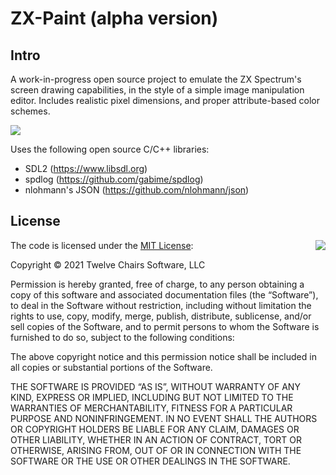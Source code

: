 # ZX-Paint (alpha version)


## Intro
A work-in-progress open source project to emulate the ZX Spectrum's screen drawing capabilities, in the style of a simple image manipulation editor. Includes realistic pixel dimensions, and proper attribute-based color schemes.

![](image.png)

Uses the following open source C/C++ libraries:
 - SDL2 (https://www.libsdl.org)
 - spdlog (https://github.com/gabime/spdlog)
 - nlohmann's JSON (https://github.com/nlohmann/json)


## License

<img align="right" src="http://opensource.org/trademarks/opensource/OSI-Approved-License-100x137.png">

The code is licensed under the [MIT License](http://opensource.org/licenses/MIT):

Copyright &copy; 2021 Twelve Chairs Software, LLC

Permission is hereby granted, free of charge, to any person obtaining a copy of this software and associated documentation files (the “Software”), to deal in the Software without restriction, including without limitation the rights to use, copy, modify, merge, publish, distribute, sublicense, and/or sell copies of the Software, and to permit persons to whom the Software is furnished to do so, subject to the following conditions:

The above copyright notice and this permission notice shall be included in all copies or substantial portions of the Software.

THE SOFTWARE IS PROVIDED “AS IS”, WITHOUT WARRANTY OF ANY KIND, EXPRESS OR IMPLIED, INCLUDING BUT NOT LIMITED TO THE WARRANTIES OF MERCHANTABILITY, FITNESS FOR A PARTICULAR PURPOSE AND NONINFRINGEMENT. IN NO EVENT SHALL THE AUTHORS OR COPYRIGHT HOLDERS BE LIABLE FOR ANY CLAIM, DAMAGES OR OTHER LIABILITY, WHETHER IN AN ACTION OF CONTRACT, TORT OR OTHERWISE, ARISING FROM, OUT OF OR IN CONNECTION WITH THE SOFTWARE OR THE USE OR OTHER DEALINGS IN THE SOFTWARE.